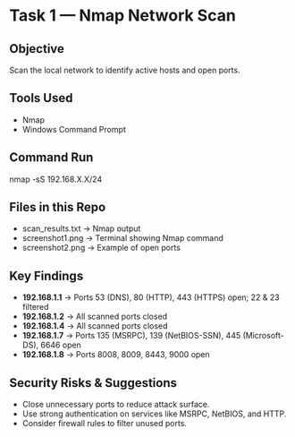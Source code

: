 # Task 1 — Nmap Network Scan

## Objective
Scan the local network to identify active hosts and open ports.

## Tools Used
- Nmap
- Windows Command Prompt

## Command Run
nmap -sS 192.168.X.X/24

## Files in this Repo
- scan_results.txt → Nmap output
- screenshot1.png → Terminal showing Nmap command
- screenshot2.png → Example of open ports


## Key Findings
- **192.168.1.1** → Ports 53 (DNS), 80 (HTTP), 443 (HTTPS) open; 22 & 23 filtered  
- **192.168.1.2** → All scanned ports closed  
- **192.168.1.4** → All scanned ports closed  
- **192.168.1.7** → Ports 135 (MSRPC), 139 (NetBIOS-SSN), 445 (Microsoft-DS), 6646 open  
- **192.168.1.8** → Ports 8008, 8009, 8443, 9000 open

## Security Risks & Suggestions
- Close unnecessary ports to reduce attack surface.  
- Use strong authentication on services like MSRPC, NetBIOS, and HTTP.  
- Consider firewall rules to filter unused ports.  
